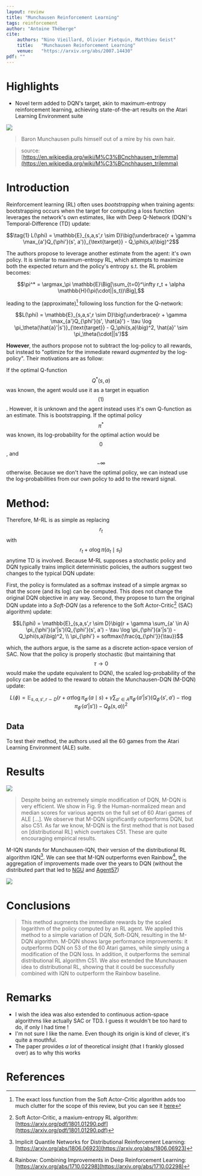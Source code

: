 ```yaml
---
layout: review
title: "Munchausen Reinforcement Learning"
tags: reinforcement
author: "Antoine Théberge"
cite:
    authors: "Nino Vieillard, Olivier Pietquin, Matthieu Geist"
    title:   "Munchausen Reinforcement Learning"
    venue:   "https://arxiv.org/abs/2007.14430"
pdf: ""
---
```



# Highlights

- Novel term added to DQN's target, akin to maximum-entropy reinforcement learning, achieving state-of-the-art results on the Atari Learning Environment suite


![](/article/images/MRL/munchausen.jpg)
> Baron Munchausen pulls himself out of a mire by his own hair.

> source: [https://en.wikipedia.org/wiki/M%C3%BCnchhausen_trilemma](https://en.wikipedia.org/wiki/M%C3%BCnchhausen_trilemma)

# Introduction

Reinforcement learning (RL) often uses _bootstrapping_ when training agents: bootstrapping occurs when the target for computing a loss function leverages the network's own estimates, like with Deep Q-Network (DQN)'s Temporal-Difference (TD) update: 

$$\tag{1} L(\phi) = \mathbb{E}_{s,a,s',r \sim D}\big(\underbrace{r + \gamma \max_{a'}Q_{\phi'}(s', a')}_{\text{target}} - Q_\phi(s,a)\big)^2$$

The authors propose to leverage another estimate from the agent: it's own policy. It is similar to maximum-entropy RL, which attempts to maximize both the expected return and the policy's entropy s.t. the RL problem becomes:

$$\pi^* = \argmax_\pi \mathbb{E}\Big[\sum_{t=0}^\infty r_t + \alpha \mathbb{H}(\pi(\cdot||s_t))\Big],$$

leading to the (approximate)[^1] following loss function for the Q-network:

$$L(\phi) = \mathbb{E}_{s,a,s',r \sim D}\big(\underbrace{r + \gamma \max_{a'}Q_{\phi'}(s', \hat{a}') - \tau \log \pi_\theta(\hat{a}'|s')}_{\text{target}} - Q_\phi(s,a)\big)^2, \hat{a}' \sim \pi_\theta(\cdot||s')$$

**However**, the authors propose not to subtract the log-policy to all rewards, but instead to "optimize for the immediate reward _augmented_ by the log-policy". Their motivations are as follow:

If the optimal Q-function $$Q^*(s,a)$$ was known, the agent would use it as a target in equation $$(1)$$. However, it is unknown and the agent instead uses it's own Q-function as an estimate. This is bootstrapping. If the optimal policy $$\pi^*$$ was known, its log-probability for the optimal action would be $$0$$, and $$-\infty$$ otherwise. Because we don't have the optimal policy, we can instead use the log-probabilities from our own policy to add to the reward signal.

# Method:

Therefore, M-RL is as simple as replacing $$ r_t $$ with $$ r_t + \alpha \log \pi(a_t{\mid}s_t)$$ anytime TD is involved. Because M-RL supposes a stochastic policy and DQN typically trains implicit deterministic policies, the authors suggest two changes to the typical DQN update:

First, the policy is formulated as a softmax instead of a simple argmax so that the score (and its log) can be computed. This does not change the original DQN objective in any way. Second, they propose to turn the original DQN update into a _Soft-DQN_ (as a reference to the Soft Actor-Critic[^2] (SAC) algorithm) update:

$$L(\phi) = \mathbb{E}_{s,a,s',r \sim D}\big(r + \gamma \sum_{a' \in A} \pi_{\phi'}(a'|s')(Q_{\phi'}(s', a') - \tau \log \pi_{\phi'}(a'|s')) - Q_\phi(s,a)\big)^2, \\
\pi_{\phi'} = softmax(\frac{q_{\phi'}}{\tau})$$

which, the authors argue, is the same as a discrete action-space version of SAC. Now that the policy is properly stochastic (but maintaining that $$\tau \to 0$$ would make the update equivalent to DQN), the scaled log-probability of the policy can be added to the reward to obtain the Munchausen-DQN (M-DQN) update:

$$L(\phi) = \mathbb{E}_{s,a,s',r \sim D}\big(r + \alpha \tau \log \pi_{\phi'}(a{\mid}s) + \gamma \sum_{a' \in A} \pi_{\phi'}(a'|s')(Q_{\phi'}(s', a') - \tau \log \pi_{\phi'}(a'|s')) - Q_\phi(s,a)\big)^2$$


## Data

To test their method, the authors used all the 60 games from the Atari Learning Environment (ALE) suite.

# Results

![](/article/images/MRL/res1.jpeg)

> Despite being an extremely simple modification of DQN, M-DQN is very efficient. We show in Fig. 9 the Human-normalized mean and median scores for various agents on the full set of 60 Atari games of ALE [...]. We observe that M-DQN significantly outperforms DQN, but also C51. As far we know, M-DQN is the first method that is not based on [distributional RL] which overtakes C51. These are quite encouraging empirical results.

M-IQN stands for Munchausen-IQN, their version of the distributional RL algorithm IQN[^3]. We can see that M-IQN outperforms even Rainbow[^4], the aggregation of improvements made over the years to DQN (without the distributed part that led to [NGU](https://vitalab.github.io/article/2020/05/28/NGU.html) and [Agent57](https://vitalab.github.io/article/2020/06/05/Agent57.html))

![](/article/images/MRL/tab1.jpeg)

# Conclusions

> This method augments the immediate rewards by the scaled logarithm of the policy computed by an RL agent. We applied this method to a simple variation of DQN, Soft-DQN, resulting in the M-DQN algorithm. M-DQN shows large performance improvements: it outperforms DQN on 53 of the 60 Atari games, while simply using a modification of the DQN loss. In addition, it outperforms the seminal distributional RL algorithm C51. We also extended the Munchausen idea to distributional RL, showing that it could be successfully combined with IQN to outperform the Rainbow baseline.

# Remarks

- I wish the idea was also extended to continuous action-space algorithms like actually SAC or TD3. I guess it wouldn't be too hard to do, if only I had time !
- I'm not sure I like the name. Even though its origin is kind of clever, it's quite a mouthful.
- The paper provides _a lot_ of theoretical insight (that I frankly glossed over) as to why this works

# References

[^1]: The exact loss function from the Soft Actor-Critic algorithm adds too much clutter for the scope of this review, but you can see it [here](https://spinningup.openai.com/en/latest/algorithms/sac.html#id1)

[^2]: Soft Actor-Critic, a maxium-entropy RL algorithm: [https://arxiv.org/pdf/1801.01290.pdf](https://arxiv.org/pdf/1801.01290.pdf)

[^3]: Implicit Quantile Networks for Distributional Reinforcement Learning: [https://arxiv.org/abs/1806.06923](https://arxiv.org/abs/1806.06923)

[^4]: Rainbow: Combining Improvements in Deep Reinforcement Learning: [https://arxiv.org/abs/1710.02298](https://arxiv.org/abs/1710.02298)
